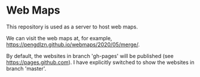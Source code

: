 # Web Maps
This repository is used as a server to host web maps.

We can visit the web maps at, for example, https://pengdlzn.github.io/webmaps/2020/05/merge/.

By default, the websites in branch 'gh-pages' will be published (see https://pages.github.com). I have explicitly switched to show the websites in branch 'master'.
